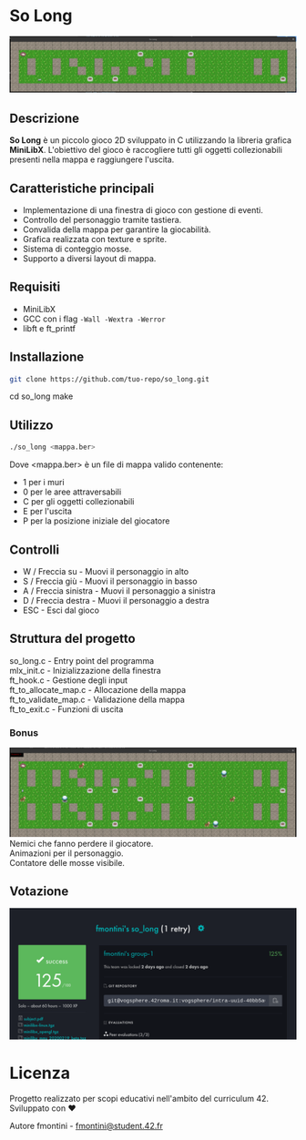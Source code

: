 # So Long

![So Long Screenshot](solong.png)

## Descrizione

**So Long** è un piccolo gioco 2D sviluppato in C utilizzando la libreria grafica **MiniLibX**. L'obiettivo del gioco è raccogliere tutti gli oggetti collezionabili presenti nella mappa e raggiungere l'uscita.

## Caratteristiche principali

- Implementazione di una finestra di gioco con gestione di eventi.
- Controllo del personaggio tramite tastiera.
- Convalida della mappa per garantire la giocabilità.
- Grafica realizzata con texture e sprite.
- Sistema di conteggio mosse.
- Supporto a diversi layout di mappa.

## Requisiti

- MiniLibX
- GCC con i flag `-Wall -Wextra -Werror`
- libft e ft_printf

## Installazione

```bash
git clone https://github.com/tuo-repo/so_long.git
```
cd so_long
make

## Utilizzo

```bash
./so_long <mappa.ber>
```
Dove <mappa.ber> è un file di mappa valido contenente:

- 1 per i muri
- 0 per le aree attraversabili
- C per gli oggetti collezionabili
- E per l'uscita
- P per la posizione iniziale del giocatore

## Controlli
- W / Freccia su - Muovi il personaggio in alto  
- S / Freccia giù - Muovi il personaggio in basso  
- A / Freccia sinistra - Muovi il personaggio a sinistra  
- D / Freccia destra - Muovi il personaggio a destra  
- ESC - Esci dal gioco
  
## Struttura del progetto  
so_long.c - Entry point del programma  
mlx_init.c - Inizializzazione della finestra  
ft_hook.c - Gestione degli input  
ft_to_allocate_map.c - Allocazione della mappa  
ft_to_validate_map.c - Validazione della mappa  
ft_to_exit.c - Funzioni di uscita  
  
### Bonus
![So Long Screenshot](solongbonus.png)
Nemici che fanno perdere il giocatore.  
Animazioni per il personaggio.  
Contatore delle mosse visibile.  

## Votazione
![gradeScreenshot](voto.png)

# Licenza
Progetto realizzato per scopi educativi nell'ambito del curriculum 42. Sviluppato con ❤️ 

Autore
fmontini - fmontini@student.42.fr
